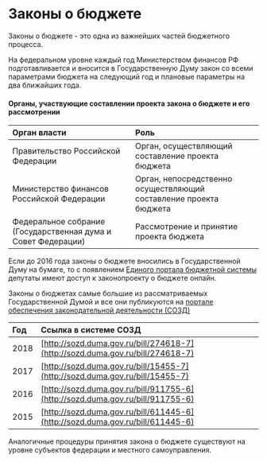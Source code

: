 # Законы о бюджете

Законы о бюджете - это одна из важнейших частей бюджетного процесса. 

На федеральном уровне каждый год Министерством финансов РФ подготавливается и вносится в Государственную Думу закон со всеми параметрами бюджета на следующий год и плановые параметры на два ближайших года. 

#### Органы, участвующие составлении проекта закона о бюджете и его рассмотрении

| Орган власти | Роль |
| :--- | :--- |
| Правительство Российской Федерации | Орган, осуществляющий составление проекта бюджета |
| Министерство финансов Российской Федерации | Орган, непосредственно осуществляющий составление проекта бюджета |
| Федеральное собрание \(Государственная дума и Совет Федерации\) | Рассмотрение и принятие проекта бюджета |

Если до 2016 года законы о бюджете вносились в Государственной Думу на бумаге, то с появлением [Единого портала бюджетной системы](../../gis/public/epbs.md) депутаты имеют доступ к законопроекту о бюджете онлайн. 

Законы о бюджетах самые большие из рассматриваемых Государственной Думой и все они публикуются на [портале обеспечения законодательной деятельности \(СОЗД\)](http://sozd.parliament.gov.ru)

| Год | Ссылка в системе СОЗД |
| :--- | :--- |
| 2018 | [http://sozd.duma.gov.ru/bill/274618-7](http://sozd.duma.gov.ru/bill/274618-7) |
| 2017 | [http://sozd.duma.gov.ru/bill/15455-7](http://sozd.duma.gov.ru/bill/15455-7) |
| 2016 | [http://sozd.duma.gov.ru/bill/911755-6](http://sozd.duma.gov.ru/bill/911755-6) |
| 2015 | [http://sozd.duma.gov.ru/bill/611445-6](http://sozd.duma.gov.ru/bill/611445-6) |

Аналогичные процедуры принятия закона о бюджете существуют на уровне субъектов федерации и местного самоуправления. 



